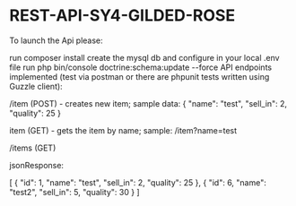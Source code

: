 # REST-API-SY4-GILDED-ROSE

To launch the Api please:

run composer install
create the mysql db and configure in your local .env file
run php bin/console doctrine:schema:update --force
API endpoints implemented (test via postman or there are phpunit tests written using Guzzle client):

/item (POST) - creates new item; sample data: { "name": "test", "sell_in": 2, "quality": 25 }

item (GET) - gets the item by name; sample: /item?name=test

/items (GET)

jsonResponse:

[ { "id": 1, "name": "test", "sell_in": 2, "quality": 25 }, { "id": 6, "name": "test2", "sell_in": 5, "quality": 30 } ]